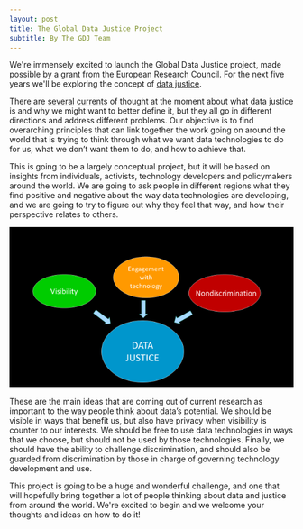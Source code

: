 ```yaml
---
layout: post
title: The Global Data Justice Project
subtitle: By The GDJ Team
---
```


We're immensely excited to launch the Global Data Justice project, made possible by a grant from the European Research Council. For the next five years we'll be exploring the concept of [data justice](http://journals.sagepub.com/doi/10.1177/2053951717736335).

There are [several](https://ict4dblog.wordpress.com/2016/10/13/data-justice-for-development/) [currents](https://datajusticelab.org/) of thought at the moment about what data justice is and why we might want to better define it, but they all go in different directions and address different problems. Our objective is to find overarching principles that can link together the work going on around the world that is trying to think through what we want data technologies to do for us, what we don’t want them to do, and how to achieve that.

This is going to be a largely conceptual project, but it will be based on insights from individuals, activists, technology developers and policymakers around the world. We are going to ask people in different regions what they find positive and negative about the way data technologies are developing, and we are going to try to figure out why they feel that way, and how their perspective relates to others.

![data justice simplified](/img/data-justice-simplified.png)

These are the main ideas that are coming out of current research as important to the way people think about data’s potential. We should be visible in ways that benefit us, but also have privacy when visibility is counter to our interests. We should be free to use data technologies in ways that we choose, but should not be used by those technologies. Finally, we should have the ability to challenge discrimination, and should also be guarded from discrimination by those in charge of governing technology development and use.

This project is going to be a huge and wonderful challenge, and one that will hopefully bring together a lot of people thinking about data and justice from around the world. We're excited to begin and we welcome your thoughts and ideas on how to do it!
